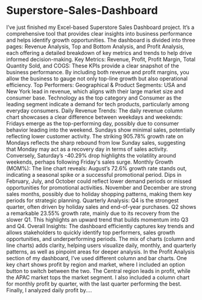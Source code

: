 # Superstore-Sales-Dashboard
I’ve just finished my Excel-based Superstore Sales Dashboard project. It’s a comprehensive tool that provides clear insights into business performance and helps identify growth opportunities. The dashboard is divided into three pages: Revenue Analysis, Top and Bottom Analysis, and Profit Analysis, each offering a detailed breakdown of key metrics and trends to help drive informed decision-making.
Key Metrics:
Revenue, Profit, Profit Margin, Total Quantity Sold, and COGS: These KPIs provide a clear snapshot of the business performance. By including both revenue and profit margins, you allow the business to gauge not only top-line growth but also operational efficiency.
Top Performers:
Geographical & Product Segments:
USA and New York lead in revenue, which aligns with their large market size and consumer base.
Technology as the top category and Consumer as the leading segment indicate a demand for tech products, particularly among everyday consumers.
Daily Revenue Trends:
The daily revenue column chart showcases a clear difference between weekdays and weekends:
Fridays emerge as the top-performing day, possibly due to consumer behavior leading into the weekend.
Sundays show minimal sales, potentially reflecting lower customer activity.
The striking 905.78% growth rate on Mondays reflects the sharp rebound from low Sunday sales, suggesting that Monday may act as a recovery day in terms of sales activity.
Conversely, Saturday’s -40.29% drop highlights the volatility around weekends, perhaps following Friday's sales surge.
Monthly Growth (MOM%):
The line chart reveals:
August’s 72.6% growth rate stands out, indicating a seasonal spike or a successful promotional period.
Dips in February, July, and October could reflect lower demand periods or missed opportunities for promotional activities.
November and December are strong sales months, possibly due to holiday shopping patterns, making them key periods for strategic planning.
Quarterly Analysis:
Q4 is the strongest quarter, often driven by holiday sales and end-of-year purchases.
Q2 shows a remarkable 23.55% growth rate, mainly due to its recovery from the slower Q1. This highlights an upward trend that builds momentum into Q3 and Q4.
Overall Insights:
The dashboard efficiently captures key trends and allows stakeholders to quickly identify top performers, sales growth opportunities, and underperforming periods. The mix of charts (column and line charts) adds clarity, helping users visualize daily, monthly, and quarterly patterns, as well as pinpoint areas for deeper analysis.
In the Profit Analysis section of my dashboard, I’ve used different column and bar charts. One key chart shows profit by region and market, where I included an option button to switch between the two. The Central region leads in profit, while the APAC market tops the market segment. I also included a column chart for monthly profit by quarter, with the last quarter performing the best. Finally, I analyzed daily profit by....
